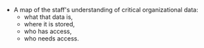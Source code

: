 
  * A map of the staff's understanding of critical organizational data:
      * what that data is,
      * where it is stored, 
      * who has access, 
      * who needs access.
